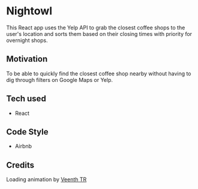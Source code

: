 # Nightowl

This React app uses the Yelp API to grab the closest coffee shops to the user's location and sorts them based on their closing times with priority for overnight shops.

## Motivation

To be able to quickly find the closest coffee shop nearby without having to dig through filters on Google Maps or Yelp.

## Tech used

* React

## Code Style

* Airbnb

## Credits

Loading animation by [Veenth TR](https://vineethtrv.github.io)
